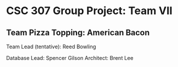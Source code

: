 # CSC 307 Group Project: Team VII
## Team Pizza Topping: American Bacon

Team Lead (tentative): Reed Bowling

Database Lead: Spencer Gilson
Architect: Brent Lee